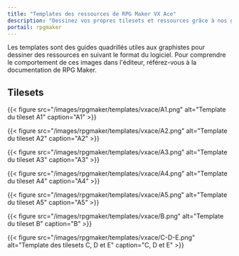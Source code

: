```yaml
---
title: "Templates des ressources de RPG Maker VX Ace"
description: "Dessinez vos propres tilesets et ressources grâce à nos guides quadrillés spécialement faits pour RPG Maker VX Ace. Téléchargez des images de template."
portail: rpgmaker
---
```


Les templates sont des guides quadrillés utiles aux graphistes pour dessiner des ressources en suivant le format du logiciel. Pour comprendre le comportement de ces images dans l'éditeur, référez-vous à la documentation de RPG Maker.

## Tilesets

{{< figure src="/images/rpgmaker/templates/vxace/A1.png" alt="Template du tileset A1" caption="A1" >}}
<p>
{{< figure src="/images/rpgmaker/templates/vxace/A2.png" alt="Template du tileset A2" caption="A2" >}}
<p>
{{< figure src="/images/rpgmaker/templates/vxace/A3.png" alt="Template du tileset A3" caption="A3" >}}
<p>
{{< figure src="/images/rpgmaker/templates/vxace/A4.png" alt="Template du tileset A4" caption="A4" >}}
<p>
{{< figure src="/images/rpgmaker/templates/vxace/A5.png" alt="Template du tileset A5" caption="A5" >}}
<p>
{{< figure src="/images/rpgmaker/templates/vxace/B.png" alt="Template du tileset B" caption="B" >}}
<p>
{{< figure src="/images/rpgmaker/templates/vxace/C-D-E.png" alt="Template des tilesets C, D et E" caption="C, D et E" >}}
